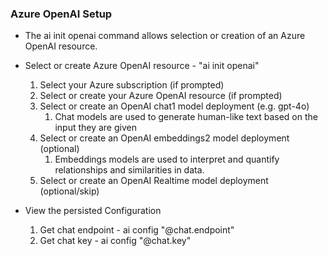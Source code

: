 ### Azure OpenAI Setup
* The ai init openai command allows selection or creation of an Azure OpenAI resource.
* Select or create Azure OpenAI resource - "ai init openai"
  1. Select your Azure subscription (if prompted)
  1. Select or create your Azure OpenAI resource (if prompted)
  1. Select or create an OpenAI chat1 model deployment (e.g. gpt-4o)
      1. Chat models are used to generate human-like text based on the input they are given
  1. Select or create an OpenAI embeddings2 model deployment (optional)
      1. Embeddings models are used to interpret and quantify relationships and similarities in data.
  1. Select or create an OpenAI Realtime model deployment (optional/skip)

* View the persisted Configuration
  1. Get chat endpoint - ai config "@chat.endpoint"
  1. Get chat key - ai config "@chat.key"
